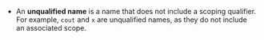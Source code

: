 - An **unqualified name** is a name that does not include a scoping qualifier. For example, `cout` and `x` are unqualified names, as they do not include an associated scope.